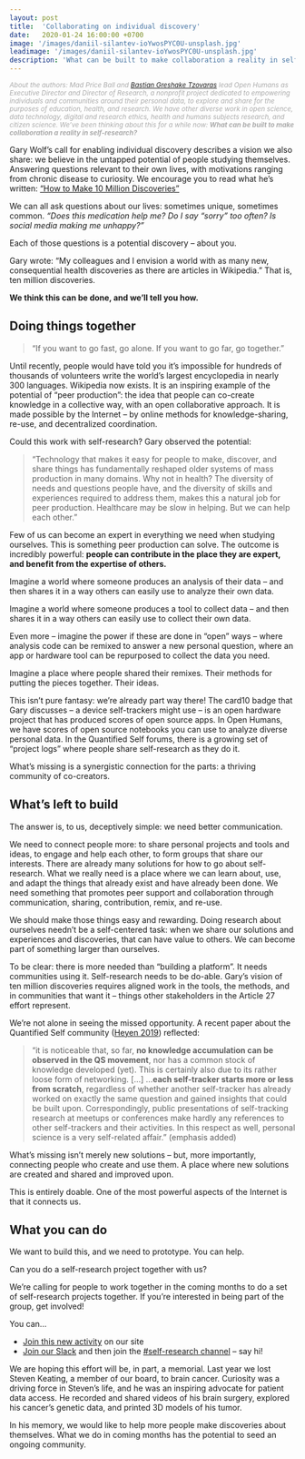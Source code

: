 ```yaml
---
layout: post
title:  'Collaborating on individual discovery'
date:   2020-01-24 16:00:00 +0700
image: '/images/daniil-silantev-ioYwosPYC0U-unsplash.jpg'
leadimage: '/images/daniil-silantev-ioYwosPYC0U-unsplash.jpg'
description: 'What can be built to make collaboration a reality in self-research?'
---
```

<p style="color:#aaa;line-height:1.2;"><small><i>About the authors: Mad Price Ball and <a href="https://tzovar.as/">Bastian Greshake Tzovaras</a> lead Open Humans as Executive Director and Director of Research, a nonprofit project dedicated to empowering individuals and communities around their personal data, to explore and share for the purposes of education, health, and research. We have other diverse work in open science, data technology, digital and research ethics, health and humans subjects research, and citizen science. We’ve been thinking about this for a while now: <b>What can be built to make collaboration a reality in self-research?</b></i></small></p>

Gary Wolf’s call for enabling individual discovery describes a vision we also share: we believe in the untapped potential of people studying themselves. Answering questions relevant to their own lives, with motivations ranging from chronic disease to curiosity. We encourage you to read what he’s written: <a href="https://medium.com/article-27/10milliondiscoveries-1570a79f0334">“How to Make 10 Million Discoveries”</a>

We can all ask questions about our lives: sometimes unique, sometimes common. *“Does this medication help me? Do I say “sorry” too often? Is social media making me unhappy?”*

Each of those questions is a potential discovery – about you.

Gary wrote: “My colleagues and I envision a world with as many new, consequential health discoveries as there are articles in Wikipedia.” That is, ten million discoveries.

<b>We think this can be done, and we’ll tell you how.</b>

## Doing things together

> “If you want to go fast, go alone. If you want to go far, go together.”

Until recently, people would have told you it’s impossible for hundreds of thousands of volunteers write the world’s largest encyclopedia in nearly 300 languages. Wikipedia now exists. It is an inspiring example of the potential of “peer production”: the idea that people can co-create knowledge in a collective way, with an open collaborative approach. It is made possible by the Internet – by online methods for knowledge-sharing, re-use, and decentralized coordination.

Could this work with self-research? Gary observed the potential:

> “Technology that makes it easy for people to make, discover, and share things has fundamentally reshaped older systems of mass production in many domains. Why not in health? The diversity of needs and questions people have, and the diversity of skills and experiences required to address them, makes this a natural job for peer production. Healthcare may be slow in helping. But we can help each other.”

Few of us can become an expert in everything we need when studying ourselves. This is something peer production can solve. The outcome is incredibly powerful: <b>people can contribute in the place they are expert, and benefit from the expertise of others.</b>

Imagine a world where someone produces an analysis of their data – and then shares it in a way others can easily use to analyze their own data.

Imagine a world where someone produces a tool to collect data – and then shares it in a way others can easily use to collect their own data.

Even more – imagine the power if these are done in “open” ways – where analysis code can be remixed to answer a new personal question, where an app or hardware tool can be repurposed to collect the data you need.

Imagine a place where people shared their remixes. Their methods for putting the pieces together. Their ideas.

This isn’t pure fantasy: we’re already part way there! The card10 badge that Gary discusses – a device self-trackers might use – is an open hardware project that has produced scores of open source apps. In Open Humans, we have scores of open source notebooks you can use to analyze diverse personal data. In the Quantified Self forums, there is a growing set of “project logs” where people share self-research as they do it.

What’s missing is a synergistic connection for the parts: a thriving community of co-creators.

## What’s left to build

The answer is, to us, deceptively simple: we need better communication.

We need to connect people more: to share personal projects and tools and ideas, to engage and help each other, to form groups that share our interests. There are already many solutions for how to go about self-research. What we really need is a place where we can learn about, use, and adapt the things that already exist and have already been done. We need something that promotes peer support and collaboration through communication, sharing, contribution, remix, and re-use.

We should make those things easy and rewarding. Doing research about ourselves needn’t be a self-centered task: when we share our solutions and experiences and discoveries, that can have value to others. We can become part of something larger than ourselves.

To be clear: there is more needed than “building a platform”. It needs communities using it. Self-research needs to be do-able. Gary’s vision of ten million discoveries requires aligned work in the tools, the methods, and in communities that want it – things other stakeholders in the Article 27 effort represent.

We’re not alone in seeing the missed opportunity. A recent paper about the Quantified Self community (<a href="https://journals.sagepub.com/doi/full/10.1177/0963662519888757">Heyen 2019</a>) reflected:

> “it is noticeable that, so far, <b>no knowledge accumulation can be observed in the QS movement</b>, nor has a common stock of knowledge developed (yet). This is certainly also due to its rather loose form of networking. […] …<b>each self-tracker starts more or less from scratch</b>, regardless of whether another self-tracker has already worked on exactly the same question and gained insights that could be built upon. Correspondingly, public presentations of self-tracking research at meetups or conferences make hardly any references to other self-trackers and their activities. In this respect as well, personal science is a very self-related affair.” (emphasis added)

What’s missing isn’t merely new solutions – but, more importantly, connecting people who create and use them. A place where new solutions are created and shared and improved upon.

This is entirely doable. One of the most powerful aspects of the Internet is that it connects us.

## What you can do

We want to build this, and we need to prototype. You can help.

Can you do a self-research project together with us?

We’re calling for people to work together in the coming months to do a set of self-research projects together. If you’re interested in being part of the group, get involved!

You can…

<ul>
    <li><a href="https://www.openhumans.org/activity/keating-memorial-self-research/">Join this new activity</a> on our site</li>
    <li><a href="https://slackin.openhumans.org/">Join our Slack</a> and then join the <a href="https://app.slack.com/client/T48QEEVTJ/CJ2RY8QTG">#self-research channel</a> – say hi!</li>
</ul>

We are hoping this effort will be, in part, a memorial. Last year we lost Steven Keating, a member of our board, to brain cancer. Curiosity was a driving force in Steven’s life, and he was an inspiring advocate for patient data access. He recorded and shared videos of his brain surgery, explored his cancer’s genetic data, and printed 3D models of his tumor.

In his memory, we would like to help more people make discoveries about themselves. What we do in coming months has the potential to seed an ongoing community.